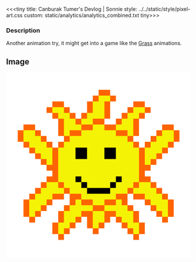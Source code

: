 <<<tiny
title: Canburak Tumer's Devlog | Sonnie
style: ../../static/style/pixel-art.css
custom: static/analytics/analytics_combined.txt
tiny>>>

### Description
Another animation try, it might get into a game like the [Grass](grass.html) animations.

## Image
![](../../static/pixel-art/Sun-v1.gif)
